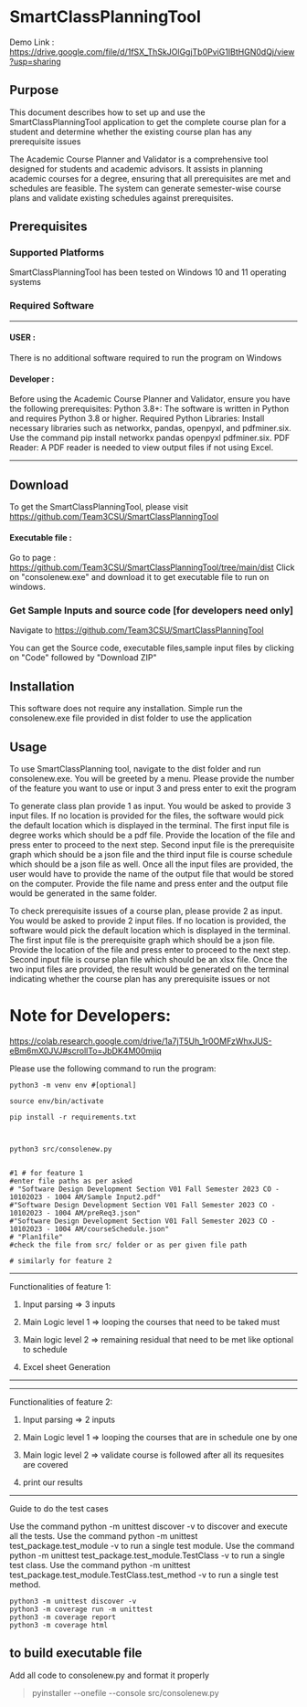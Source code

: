 # SmartClassPlanningTool

Demo Link : https://drive.google.com/file/d/1fSX_ThSkJOlGgjTb0PviG1IBtHGN0dQj/view?usp=sharing

## Purpose

This document describes how to set up and use the SmartClassPlanningTool
application to get the complete course plan for a student and determine
whether the existing course plan has any prerequisite issues

The Academic Course Planner and Validator is a comprehensive tool designed for students and academic advisors. It assists in planning academic courses for a degree, ensuring that all prerequisites are met and schedules are feasible. The system can generate semester-wise course plans and validate existing schedules against prerequisites.



## Prerequisites

### Supported Platforms

SmartClassPlanningTool has been tested on Windows 10 and 11  operating 
systems

### Required Software

___
#### USER  :
There is no additional software required to run the program on Windows
#### Developer :

Before using the Academic Course Planner and Validator, ensure you have the following prerequisites:
Python 3.8+: The software is written in Python and requires Python 3.8 or higher.
Required Python Libraries: Install necessary libraries such as networkx, pandas, openpyxl, and pdfminer.six. Use the command pip install networkx pandas openpyxl pdfminer.six.
PDF Reader: A PDF reader is needed to view output files if not using Excel.
___



## Download

To get the SmartClassPlanningTool, please visit https://github.com/Team3CSU/SmartClassPlanningTool

#### Executable file :
Go to page : https://github.com/Team3CSU/SmartClassPlanningTool/tree/main/dist
Click on "consolenew.exe" and download it to get executable file to run on windows.

### Get Sample Inputs and  source code [for developers need only]
Navigate to https://github.com/Team3CSU/SmartClassPlanningTool

You can get the Source code, executable files,sample input files by clicking on "Code" followed by "Download ZIP"

## Installation

This software does not require any installation. Simple run the consolenew.exe
file provided in dist folder to use the application

## Usage

To use SmartClassPlanning tool, navigate to the dist folder and run consolenew.exe.
You will be greeted by a menu. Please provide the number of
the feature you want to use or input 3 and press enter to exit the program

To generate class plan provide 1 as input. You would be asked to provide 3 
input files. If no location is provided for the files, the software would pick the 
default location which is displayed in the terminal. The first input file is degree 
works which should be a pdf file. Provide the location of the file and press enter 
to proceed to the next step. Second input file is the prerequisite graph which 
should be a json file and the third input file is course schedule which should be 
a json file as well. Once all the input files are provided, the user would have to 
provide the name of the output file that would be stored on the computer. 
Provide the file name and press enter and the output file would be generated in the 
same folder.

To check prerequisite issues of a course plan, please provide 2 as input. You 
would be asked to provide 2 input files. If no location is provided, the software 
would pick the default location which is displayed in the terminal. The first input 
file is the prerequisite graph which should be a json file. Provide the location of 
the file and press enter to proceed to the next step. Second input file is course 
plan file which should be an xlsx file. Once the two input files are provided, the 
result would be generated on the terminal indicating whether the course plan 
has any prerequisite issues or not


# Note for Developers:

https://colab.research.google.com/drive/1a7jT5Uh_1r0OMFzWhxJUS-eBm6mX0JVJ#scrollTo=JbDK4M00mjiq 

Please use the following command to run the program:
```
python3 -m venv env #[optional]

source env/bin/activate

pip install -r requirements.txt



python3 src/consolenew.py 


#1 # for feature 1
#enter file paths as per asked
# "Software Design Development Section V01 Fall Semester 2023 CO - 10102023 - 1004 AM/Sample Input2.pdf" 
#"Software Design Development Section V01 Fall Semester 2023 CO - 10102023 - 1004 AM/preReq3.json" 
#"Software Design Development Section V01 Fall Semester 2023 CO - 10102023 - 1004 AM/courseSchedule.json" 
# "Plan1file"
#check the file from src/ folder or as per given file path

# similarly for feature 2

```

---
Functionalities of feature 1:

1) Input parsing => 3 inputs

2) Main Logic level 1 => looping the courses that need to be taked must


3) Main logic level 2 => remaining residual that need to be met like optional to schedule


4) Excel sheet Generation
---

---
Functionalities of feature 2:

1) Input parsing => 2 inputs

2) Main Logic level 1 => looping the courses that are in schedule one by one


3) Main logic level 2 => validate course is followed after all its requesites are covered


4) print our results
---

Guide to do the test cases

Use the command python -m unittest discover -v to discover and execute all the tests.
Use the command python -m unittest test_package.test_module -v to run a single test module.
Use the command python -m unittest test_package.test_module.TestClass -v to run a single test class.
Use the command python -m unittest test_package.test_module.TestClass.test_method -v to run a single test method.

```
python3 -m unittest discover -v
python3 -m coverage run -m unittest
python3 -m coverage report
python3 -m coverage html 
```


## to build executable file

Add all code to consolenew.py and format it properly

> pyinstaller --onefile --console src/consolenew.py
